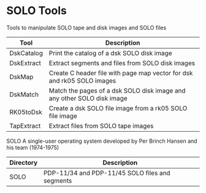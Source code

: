 # SOLO Tools
Tools to manipulate SOLO tape and disk images and SOLO files

|Tool      |Description                                                           |
|----------|----------------------------------------------------------------------|
|DskCatalog|Print the catalog of a dsk SOLO disk image                            |
|DskExtract|Extract segments and files from SOLO disk images                      |
|DskMap    |Create C header file with page map vector for dsk and rk05 SOLO images|  
|DskMatch  |Match the pages of a dsk SOLO disk image and any other SOLO disk image| 
|RK05toDsk |Create a dsk SOLO file image from a rk05 SOLO file image              |
|TapExtract|Extract files from SOLO tape images                                   |

SOLO A single-user operating system developed by Per Brinch Hansen and his team (1974-1975)

|Directory|Description                                            |
|---------|-------------------------------------------------------|
|SOLO     |PDP-11/34 and PDP-11/45 SOLO files and segments        |
